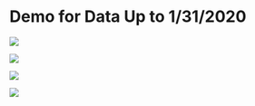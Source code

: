 # Demo for Data Up to 1/31/2020
![](https://i.imgur.com/e1g9otQ.png)

![](https://i.imgur.com/iHe1g39.png)

![](https://i.imgur.com/3gTso2p.png)

![](https://i.imgur.com/31EvinK.png)
